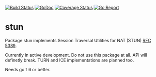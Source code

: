 [![Build Status](https://travis-ci.org/cydev/stun.svg)](https://travis-ci.org/cydev/stun)
[![GoDoc](https://godoc.org/github.com/cydev/stun?status.svg)](http://godoc.org/github.com/cydev/stun)
[![Coverage Status](https://coveralls.io/repos/github/cydev/stun/badge.svg?branch=master)](https://coveralls.io/github/cydev/stun?branch=master)
[![Go Report](http://goreportcard.com/badge/cydev/stun)](http://goreportcard.com/report/cydev/stun)

# stun
Package stun implements Session Traversal Utilities for 
NAT (STUN) [RFC 5389](https://tools.ietf.org/html/rfc5389).

Currently in active development. Do not use this package at all. API will 
definetly break. TURN and ICE implementations are planned too.

Needs go 1.6 or better.